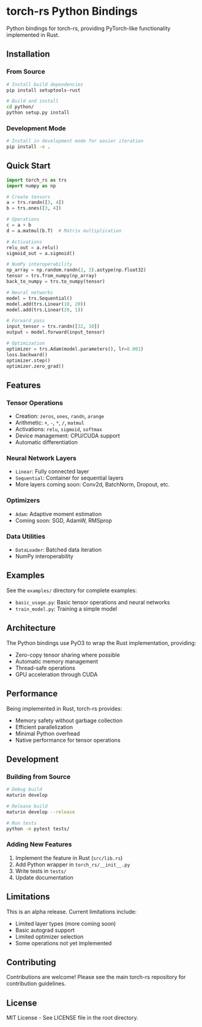 # torch-rs Python Bindings

Python bindings for torch-rs, providing PyTorch-like functionality implemented in Rust.

## Installation

### From Source

```bash
# Install build dependencies
pip install setuptools-rust

# Build and install
cd python/
python setup.py install
```

### Development Mode

```bash
# Install in development mode for easier iteration
pip install -e .
```

## Quick Start

```python
import torch_rs as trs
import numpy as np

# Create tensors
a = trs.randn([3, 4])
b = trs.ones([3, 4])

# Operations
c = a + b
d = a.matmul(b.T)  # Matrix multiplication

# Activations
relu_out = a.relu()
sigmoid_out = a.sigmoid()

# NumPy interoperability
np_array = np.random.randn(2, 3).astype(np.float32)
tensor = trs.from_numpy(np_array)
back_to_numpy = trs.to_numpy(tensor)

# Neural networks
model = trs.Sequential()
model.add(trs.Linear(10, 20))
model.add(trs.Linear(20, 1))

# Forward pass
input_tensor = trs.randn([32, 10])
output = model.forward(input_tensor)

# Optimization
optimizer = trs.Adam(model.parameters(), lr=0.001)
loss.backward()
optimizer.step()
optimizer.zero_grad()
```

## Features

### Tensor Operations
- Creation: `zeros`, `ones`, `randn`, `arange`
- Arithmetic: `+`, `-`, `*`, `/`, `matmul`
- Activations: `relu`, `sigmoid`, `softmax`
- Device management: CPU/CUDA support
- Automatic differentiation

### Neural Network Layers
- `Linear`: Fully connected layer
- `Sequential`: Container for sequential layers
- More layers coming soon: Conv2d, BatchNorm, Dropout, etc.

### Optimizers
- `Adam`: Adaptive moment estimation
- Coming soon: SGD, AdamW, RMSprop

### Data Utilities
- `DataLoader`: Batched data iteration
- NumPy interoperability

## Examples

See the `examples/` directory for complete examples:
- `basic_usage.py`: Basic tensor operations and neural networks
- `train_model.py`: Training a simple model

## Architecture

The Python bindings use PyO3 to wrap the Rust implementation, providing:
- Zero-copy tensor sharing where possible
- Automatic memory management
- Thread-safe operations
- GPU acceleration through CUDA

## Performance

Being implemented in Rust, torch-rs provides:
- Memory safety without garbage collection
- Efficient parallelization
- Minimal Python overhead
- Native performance for tensor operations

## Development

### Building from Source

```bash
# Debug build
maturin develop

# Release build
maturin develop --release

# Run tests
python -m pytest tests/
```

### Adding New Features

1. Implement the feature in Rust (`src/lib.rs`)
2. Add Python wrapper in `torch_rs/__init__.py`
3. Write tests in `tests/`
4. Update documentation

## Limitations

This is an alpha release. Current limitations include:
- Limited layer types (more coming soon)
- Basic autograd support
- Limited optimizer selection
- Some operations not yet implemented

## Contributing

Contributions are welcome! Please see the main torch-rs repository for contribution guidelines.

## License

MIT License - See LICENSE file in the root directory.